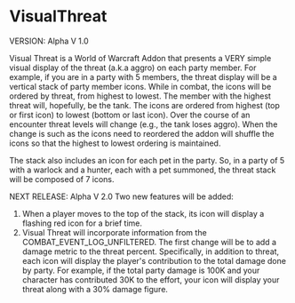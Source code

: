 # VisualThreat

VERSION: Alpha V 1.0

Visual Threat is a World of Warcraft Addon that presents a VERY simple visual display of the threat (a.k.a aggro) on each party member. For example, if you are in a party with 5 members, the threat display will be a vertical stack of party member icons. While in combat, the icons will be ordered by threat, from highest to lowest. The member with the highest threat will, hopefully, be the tank. The icons are ordered from highest (top or first icon) to lowest (bottom or last icon). Over the course of an encounter threat levels will change (e.g., the tank loses aggro). When the change is such as the icons need to reordered the addon will shuffle the icons so that the highest to lowest ordering is maintained.

The stack also includes an icon for each pet in the party. So, in a party of 5 with a warlock and a hunter, each with a pet summoned, the threat stack will be composed of 7 icons.

NEXT RELEASE: Alpha V 2.0
Two new features will be added:

1. When a player moves to the top of the stack, its icon will display a flashing red icon for a brief time.
2. Visual Threat will incorporate information from the COMBAT_EVENT_LOG_UNFILTERED. The first change will be to add a damage metric to the threat percent. Specifically, in addition to threat, each icon will display the player's contribution to the total damage done by party. For example, if the total party damage is 100K and your character has contributed 30K to the effort, your icon will display your threat along with a 30% damage figure.
